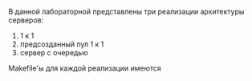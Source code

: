 В данной лабораторной представлены три реализации архитектуры серверов:
1) 1 к 1
2) предсозданный пул 1 к 1
3) сервер с очередью

Makefile'ы для каждой реализации имеются

